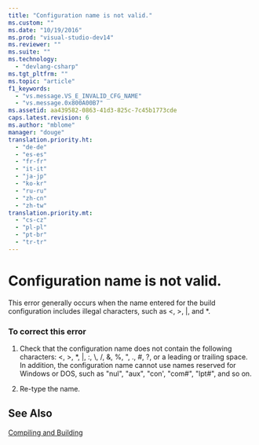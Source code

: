 ```yaml
---
title: "Configuration name is not valid."
ms.custom: ""
ms.date: "10/19/2016"
ms.prod: "visual-studio-dev14"
ms.reviewer: ""
ms.suite: ""
ms.technology: 
  - "devlang-csharp"
ms.tgt_pltfrm: ""
ms.topic: "article"
f1_keywords: 
  - "vs.message.VS_E_INVALID_CFG_NAME"
  - "vs.message.0x800A00B7"
ms.assetid: aa439582-0863-41d3-825c-7c45b1773cde
caps.latest.revision: 6
ms.author: "mblome"
manager: "douge"
translation.priority.ht: 
  - "de-de"
  - "es-es"
  - "fr-fr"
  - "it-it"
  - "ja-jp"
  - "ko-kr"
  - "ru-ru"
  - "zh-cn"
  - "zh-tw"
translation.priority.mt: 
  - "cs-cz"
  - "pl-pl"
  - "pt-br"
  - "tr-tr"
---
```

# Configuration name is not valid.
This error generally occurs when the name entered for the build configuration includes illegal characters, such as \<, >, &#124;, and *.  
  
### To correct this error  
  
1.  Check that the configuration name does not contain the following characters: \<, >, *, &#124;, :, \\, /, &, %, ", ., #, ?, or a leading or trailing space. In addition, the configuration name cannot use names reserved for Windows or DOS, such as "nul", "aux", "con', "com#", "lpt#", and so on.  
  
2.  Re-type the name.  
  
## See Also  
 [Compiling and Building](../ide/compiling-and-building-in-visual-studio.md)